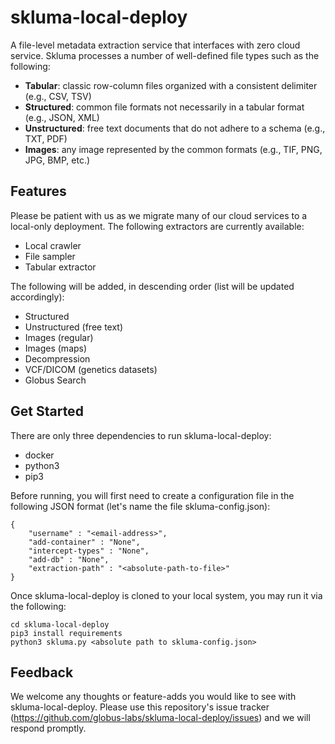 # skluma-local-deploy
A file-level metadata extraction service that interfaces with zero cloud service. Skluma processes a number
of well-defined file types such as the following: 

* __Tabular__: classic row-column files organized with a consistent delimiter (e.g., CSV, TSV)
* __Structured__: common file formats not necessarily in a tabular format (e.g., JSON, XML)
* __Unstructured__: free text documents that do not adhere to a schema (e.g., TXT, PDF) 
* __Images__: any image represented by the common formats (e.g., TIF, PNG, JPG, BMP, etc.) 

## Features
Please be patient with us as we migrate many of our cloud services to a local-only deployment. The following 
extractors are currently available:
* Local crawler
* File sampler 
* Tabular extractor

The following will be added, in descending order (list will be updated accordingly): 
* Structured
* Unstructured (free text) 
* Images (regular) 
* Images (maps) 
* Decompression
* VCF/DICOM (genetics datasets)
* Globus Search 


## Get Started

There are only three dependencies to run skluma-local-deploy: 
* docker
* python3
* pip3

Before running, you will first need to create a configuration file in the following JSON format
(let's name the file skluma-config.json): 

```
{ 
    "username" : "<email-address>", 
    "add-container" : "None",
    "intercept-types" : "None", 
    "add-db" : "None", 
    "extraction-path" : "<absolute-path-to-file>"
}
```

Once skluma-local-deploy is cloned to your local system, you may run it via the following: 
```
cd skluma-local-deploy
pip3 install requirements
python3 skluma.py <absolute path to skluma-config.json>
```

## Feedback
We welcome any thoughts or feature-adds you would like to see with skluma-local-deploy. Please use this 
repository's issue tracker (https://github.com/globus-labs/skluma-local-deploy/issues) and we will respond promptly. 
